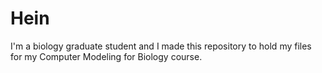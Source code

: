 # Hein

I'm a biology graduate student and I made this repository to hold my files for my Computer Modeling for Biology course.

